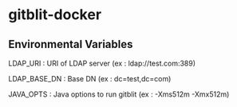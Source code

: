 gitblit-docker
==============
Environmental Variables
-----------------------
LDAP_URI : URI of LDAP server (ex : ldap://test.com:389)

LDAP_BASE_DN : Base DN (ex : dc=test,dc=com)

JAVA_OPTS : Java options to run gitblit (ex : -Xms512m -Xmx512m)
